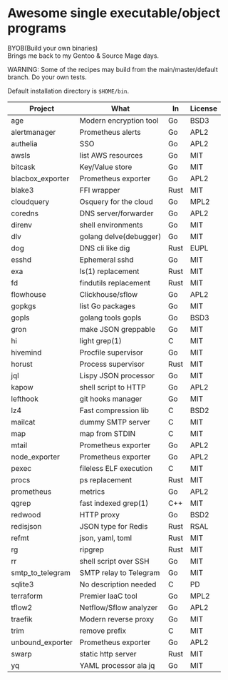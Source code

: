 # Awesome single executable/object programs

BYOB(Build your own binaries) <br/>
Brings me back to my Gentoo & Source Mage days. <br/>

WARNING: Some of the recipes may build from the main/master/default branch. Do your own tests.

Default installation directory is `$HOME/bin`.

Project              | What                   | In    | License
---------------------|------------------------|-------|---------
age                  | Modern encryption tool | Go    | BSD3
alertmanager         | Prometheus alerts      | Go    | APL2
authelia             | SSO                    | Go    | APL2
awsls                | list AWS resources     | Go    | MIT
bitcask              | Key/Value store        | Go    | MIT
blacbox_exporter     | Prometheus exporter    | Go    | APL2
blake3               | FFI wrapper            | Rust  | MIT
cloudquery           | Osquery for the cloud  | Go    | MPL2
coredns              | DNS server/forwarder   | Go    | APL2
direnv               | shell environments     | Go    | MIT
dlv                  | golang delve(debugger) | Go    | MIT
dog                  | DNS cli like dig       | Rust  | EUPL
esshd                | Ephemeral sshd         | Go    | MIT
exa                  | ls(1) replacement      | Rust  | MIT
fd                   | findutils replacement  | Rust  | MIT
flowhouse            | Clickhouse/sflow       | Go    | APL2
gopkgs               | list Go packages       | Go    | MIT
gopls                | golang tools gopls     | Go    | BSD3
gron                 | make JSON greppable    | Go    | MIT
hi                   | light grep(1)          | C     | MIT
hivemind             | Procfile supervisor    | Go    | MIT
horust               | Process supervisor     | Rust  | MIT
jql                  | Lispy JSON processor   | Go    | MIT 
kapow                | shell script to HTTP   | Go    | APL2
lefthook             | git hooks manager      | Go    | MIT
lz4                  | Fast compression lib   | C     | BSD2
mailcat              | dummy SMTP server      | C     | MIT
map                  | map from STDIN         | C     | MIT
mtail                | Prometheus exporter    | Go    | APL2
node_exporter        | Prometheus exporter    | Go    | APL2
pexec                | fileless ELF execution | C     | MIT
procs                | ps replacement         | Rust  | MIT
prometheus           | metrics                | Go    | APL2
qgrep                | fast indexed grep(1)   | C++   | MIT
redwood              | HTTP proxy             | Go    | BSD2
redisjson            | JSON type for Redis    | Rust  | RSAL
refmt                | json, yaml, toml       | Rust  | MIT
rg                   | ripgrep                | Rust  | MIT
rr                   | shell script over SSH  | Go    | MIT
smtp_to_telegram     | SMTP relay to Telegram | Go    | MIT
sqlite3              | No description needed  | C     | PD
terraform            | Premier IaaC tool      | Go    | MPL2
tflow2               | Netflow/Sflow analyzer | Go    | APL2
traefik              | Modern reverse proxy   | Go    | MIT
trim                 | remove prefix          | C     | MIT
unbound_exporter     | Prometheus exporter    | Go    | APL2
swarp                | static http server     | Rust  | MIT
yq                   | YAML processor ala jq  | Go    | MIT


